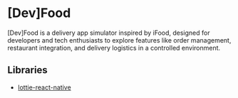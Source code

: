 # [Dev]Food
[Dev]Food is a delivery app simulator inspired by iFood, designed for developers and tech enthusiasts to explore features like order management, restaurant integration, and delivery logistics in a controlled environment.

## Libraries
- [lottie-react-native](https://docs.expo.dev/versions/latest/sdk/lottie/)
